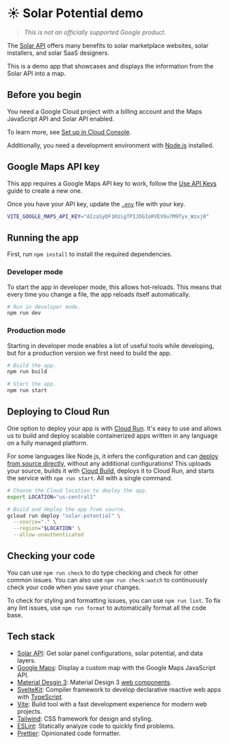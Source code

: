 # ☀️ Solar Potential demo

> _This is not an officially supported Google product._

The [Solar API](https://developers.google.com/maps/documentation/solar/overview)
offers many benefits to solar marketplace websites, solar installers, and solar SaaS designers.

This is a demo app that showcases and displays the information from the Solar API into a map.

## Before you begin

You need a Google Cloud project with a billing account and the Maps JavaScript API and Solar API enabled.

To learn more, see [Set up in Cloud Console](https://developers.google.com/maps/documentation/javascript/cloud-setup).

Additionally, you need a development environment with [Node.js](https://nodejs.org/en) installed.

## Google Maps API key

This app requires a Google Maps API key to work, follow the [Use API Keys](https://developers.google.com/maps/documentation/javascript/get-api-key) guide to create a new one.

Once you have your API key, update the [`.env`](.env) file with your key.

```sh
VITE_GOOGLE_MAPS_API_KEY="AIzaSyDF1KUigTPIJOGIoRVEV9u7M9Tyx_Wzxj0"
```

## Running the app

First, run `npm install` to install the required dependencies.

### Developer mode

To start the app in developer mode, this allows hot-reloads.
This means that every time you change a file, the app reloads itself automatically.

```sh
# Run in developer mode.
npm run dev
```

### Production mode

Starting in developer mode enables a lot of useful tools while developing, but for a production version we first need to build the app.

```sh
# Build the app.
npm run build

# Start the app.
npm run start
```

## Deploying to Cloud Run

One option to deploy your app is with [Cloud Run](https://cloud.google.com/run).
It's easy to use and allows us to build and deploy scalable containerized apps written in any language on a fully managed platform.

For some languages like Node.js, it infers the configuration and can [deploy from source directly](https://cloud.google.com/run/docs/deploying-source-code), without any additional configurations!
This uploads your source, builds it with [Cloud Build](https://cloud.google.com/build), deploys it to Cloud Run, and starts the service with `npm run start`.
All with a single command.

```sh
# Choose the Cloud location to deploy the app.
export LOCATION="us-central1"

# Build and deploy the app from source.
gcloud run deploy "solar-potential" \
  --source="." \
  --region="$LOCATION" \
  --allow-unauthenticated
```

## Checking your code

You can use `npm run check` to do type checking and check for other common issues.
You can also use `npm run check:watch` to continuously check your code when you save your changes.

To check for styling and formatting issues, you can use `npm run lint`.
To fix any lint issues, use `npm run format` to automatically format all the code base.

## Tech stack

- [Solar API](https://developers.google.com/maps/documentation/solar/overview): Get solar panel configurations, solar potential, and data layers.
- [Google Maps](https://developers.google.com/maps/documentation/javascript/overview): Display a custom map with the Google Maps JavaScript API.
- [Material Desgin 3](https://m3.material.io): Material Design 3 [web components](https://github.com/material-components/material-web#readme).
- [SvelteKit](https://kit.svelte.dev): Compiler framework to develop declarative reactive web apps with [TypeScript](https://www.typescriptlang.org).
- [Vite](https://vitejs.dev): Build tool with a fast development experience for modern web projects.
- [Tailwind](https://tailwindcss.com): CSS framework for design and styling.
- [ESLint](https://eslint.org): Statically analyze code to quickly find problems.
- [Prettier](https://prettier.io): Opinionated code formatter.
